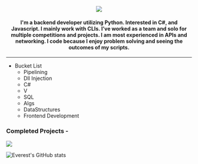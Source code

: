 <div align="center">
<img src="https://readme-typing-svg.herokuapp.com?font=Roboto+Serif&color=%2336BCF7&size=30&duration=5000&lines=Everest&center=true">
<h4>I'm a backend developer utilizing Python. Interested in C#, and Javascript. I mainly work with CLIs. I’ve worked as a team and solo for multiple competitions and projects. I am most experienced in APIs and networking. I code because I enjoy problem solving and seeing the outcomes of my scripts.
</h4>
</div>

-------


- Bucket List
  - Pipelining
  - Dll Injection
  - C#
  - V
  - SQL
  - Algs
  - DataStructures
  - Frontend Development


<h3>Completed Projects -</h3>
<p align="left">
<a href='https://github.com/Everest187/Artemis-Sniper'><img src='https://github-readme-stats.vercel.app/api/pin/?username=Everest187&repo=Artemis-Sniper&theme=dark&show_icons=true'></a>
</p>

![Everest's GitHub stats](https://github-readme-stats.vercel.app/api?username=Everest187&count_private=true&theme=onedark)
